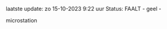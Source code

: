 laatste update: 
zo 15-10-2023  9:22   uur 
Status: FAALT - geel - 
<div class="service Y">microstation</div>